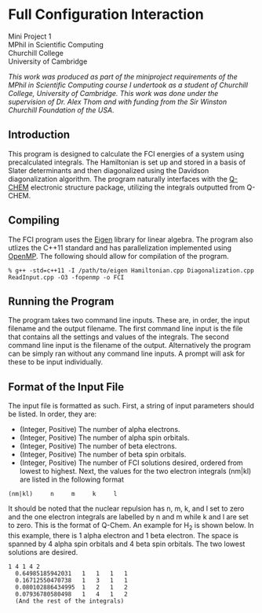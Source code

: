 Full Configuration Interaction
==============

Mini Project 1<br />
MPhil in Scientific Computing<br />
Churchill College<br />
University of Cambridge

*This work was produced as part of the miniproject requirements of the MPhil in Scientific Computing course I undertook as a student of Churchill College, University of Cambridge. This work was done under the supervision of Dr. Alex Thom and with funding from the Sir Winston Churchill Foundation of the USA.*

## Introduction

This program is designed to calculate the FCI energies of a system using precalculated integrals. The Hamiltonian is set up and stored in a basis of Slater determinants and then diagonalized using the Davidson diagonalization algorithm. The program naturally interfaces with the [Q-CHEM](http://www.q-chem.com/) electronic structure package, utilizing the integrals outputted from Q-CHEM.

## Compiling

The FCI program uses the [Eigen](http://eigen.tuxfamily.org/index.php?title=Main_Page) library for linear algebra. The program also utlizes the C++11 standard and has parallelization implemented using [OpenMP](http://www.openmp.org/). The following should allow for compilation of the program.

```
% g++ -std=c++11 -I /path/to/eigen Hamiltonian.cpp Diagonalization.cpp ReadInput.cpp -O3 -fopenmp -o FCI
```

## Running the Program

The program takes two command line inputs. These are, in order, the input filename and the output filename. The first command line input is the file that contains all the settings and values of the integrals. The second command line input is the filename of the output. Alternatively the program can be simply ran without any command line inputs. A prompt will ask for these to be input individually.

## Format of the Input File

The input file is formatted as such. First, a string of input parameters should be listed. In order, they are:
- (Integer, Positive) The number of alpha electrons.
- (Integer, Positive) The number of alpha spin orbitals.
- (Integer, Positive) The number of beta electrons.
- (Integer, Positive) The number of beta spin orbitals.
- (Integer, Positive) The number of FCI solutions desired, ordered from lowest to highest.
Next, the values for the two electron integrals (nm|kl) are listed in the following format
```
(nm|kl)     n     m     k     l
```
It should be noted that the nuclear repulsion has n, m, k, and l set to zero and the one electron integrals are labelled by n and m while k and l are set to zero. This is the format of Q-Chem. An example for H<sub>2</sub> is shown below. In this example, there is 1 alpha electron and 1 beta electron. The space is spanned by 4 alpha spin orbitals and 4 beta spin orbitals. The two lowest solutions are desired.
```
1 4 1 4 2
  0.64985185942031   1   1   1   1
  0.16712550470738   1   3   1   1
  0.080102886434995  1   2   1   2
  0.07936780580498   1   4   1   2
  (And the rest of the integrals)
```
